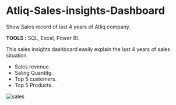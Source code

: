 # Atliq-Sales-insights-Dashboard
Show Sales record of last 4 years of Atliq company.

**TOOLS :** SQL, Excel, Power BI.

This sales insights dashboard easily explain the last 4 years of sales situation.
- Sales revenue. 
- Saling Quantitg. 
- Top 5 customers.
- Top 5 Products. 

![sales](https://user-images.githubusercontent.com/105859819/178224402-818b6613-f2b3-43db-9606-43fec77330ea.png)

